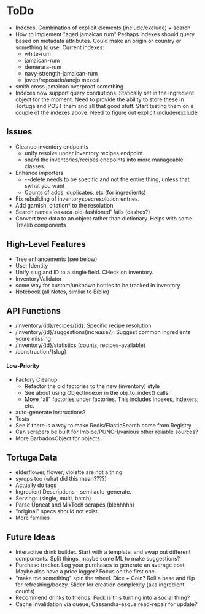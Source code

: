 ToDo
====

* Indexes. Combination of explicit elements (include/exclude) + search 
* How to implement "aged jamaican rum"
  Perhaps indexes should query based on metadata
  attributes. Could make an origin or country or
  something to use.
  Current indexes:
  * white-rum
  * jamaican-rum
  * demerara-rum
  * navy-strength-jamaican-rum
  * joven/reposado/anejo mezcal
* smith cross jamaican overproof something
* Indexes now support query condiutions. Statically set in the Ingredient
  object for the moment. Need to provide the ability to store these in
  Tortuga and POST them and all that good stuff. Start testing them on
  a couple of the indexes above.
  Need to figure out explicit include/exclude.

Issues
------
* Cleanup inventory endpoints
  * unify resolve under inventory recipes endpoint.
  * shard the inventories/recipes endpoints into more manageable classes.
* Enhance importers
  * --delete needs to be specific and not the entire thing, unless that swhat you want
  * Counts of adds, duplicates, etc (for ingredients)
* Fix rebuilding of inventoryspecresolution entries.
* Add garnish, citation* to the resolution
* Search name='oaxaca-old-fashioned' fails (dashes?)
* Convert tree data to an object rather than dictionary.
  Helps with some Treelib components

High-Level Features
-------------------
* Tree enhancements (see below)
* User Identity
* Unify slug and ID to a single field. CHeck on inventory.
* InventoryValidator
* some way for custom/unknown bottles to be tracked in inventory
* Notebook (all Notes, similar to Biblio)

API Functions
-------------
* /inventory/{id}/recipes/{id}: Specific recipe resolution
* /inventory/{id}/suggestions(increase?): Suggest common ingredients youre missing
* /inventory/{id}/statistics (counts, recipes-available)
* /construction/{slug}

#### Low-Priority
* Factory Cleanup
  * Refactor the old factories to the new (inventory) style
  * See about using ObjectIndexer in the obj_to_index() calls.
  * Move "all" factories under factories. This includes indexes, indexers, etc.
* auto-generate instructions?
* Tests 
* See if there is a way to make Redis/ElasticSearch come from Registry
* Can scrapers be built for Imbibe/PUNCH/various other reliable sources?
* More BarbadosObject for objects

Tortuga Data
------------
* elderflower, flower, violette are not a thing
* syrups too (what did this mean????)
* Actually do tags
* Ingredient Descriptions - semi auto-generate.
* Servings (single, multi, batch)
* Parse Upneat and MixTech scrapes (blehhhhh)
* "original" specs should not exist.
* More families

Future Ideas
------------
* Interactive drink builder. Start with a template, and swap out different
  components. Split things, maybe some ML to make suggestions?
* Purchase tracker. Log your purchases to generate an average cost. Maybe
  also have a price logger? Focus on the first one.
* "make me something" spin the wheel. Dice + Coin? Roll a base and 
  flip for refreshing/boozy. Slider for creation complexity (aka ingredient counts)
* Recommend drinks to friends. Fuck is this turning into a social thing?
* Cache invalidation via queue, Cassandra-esque read-repair for update?
